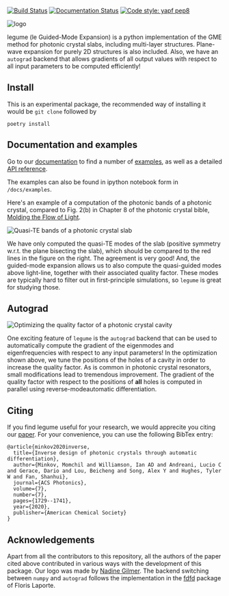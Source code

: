 [![Build Status](https://travis-ci.com/fancompute/legume.svg?token=ZCPktA3Ki2eYVXYnfbrz&branch=master)](https://travis-ci.com/fancompute/legume.svg?branch=master) [![Documentation Status](https://readthedocs.org/projects/legume/badge/?version=latest)](https://legume.readthedocs.io/en/latest/?badge=latest)
[![Code style: yapf pep8](https://img.shields.io/badge/code%20style-yapf-000000.svg)](https://github.com/google/yapf)


<img src="https://github.com/fancompute/legume/blob/master/docs/_static/legume-logo.png" align="middle" title="logo" alt="logo">

legume (le Guided-Mode Expansion) is a python implementation of the GME method for photonic crystal slabs, 
including multi-layer structures. Plane-wave expansion for purely 2D structures is also included.
Also, we have an `autograd` backend that allows gradients of all output values with respect to all input parameters
to be computed efficiently!

## Install

This is an experimental package, the recommended way of installing it would be `git clone` followed by

```
poetry install
```

## Documentation and examples

Go to our [documentation](https://legume.readthedocs.io/en/latest/index.html) to find a number of [examples](https://legume.readthedocs.io/en/latest/examples.html), as well as a detailed [API reference](https://legume.readthedocs.io/en/latest/api.html).

The examples can also be found in ipython notebook form in `/docs/examples`.

Here's an example of a computation of the photonic bands of a photonic crystal, compared to Fig. 2(b) in Chapter 8 of the photonic crystal bible, [Molding the Flow of Light](http://ab-initio.mit.edu/book/).

<img src="https://github.com/fancompute/legume/blob/master/img/phc_bands.png" title="photonic_bands" alt="Quasi-TE bands of a photonic crystal slab">

We have only computed the quasi-TE modes of the slab (positive symmetry w.r.t. the plane bisecting the slab), which should be compared to the red lines in the figure on the right. The agreement is very good! And, the guided-mode expansion allows us to also compute the quasi-guided modes above light-line, together with their associated quality factor. These modes are typically hard to filter out in first-principle simulations, so `legume` is great for studying those. 

## Autograd

<img src="https://github.com/fancompute/legume/blob/master/img/cavity_opt.gif" title="cavity_opt" alt="Optimizing the quality factor of a photonic crystal cavity">

One exciting feature of `legume` is the `autograd` backend that can be used to automatically compute the gradient of the eigenmodes and eigenfrequencies with respect to any input parameters! In the optimization shown above, we tune the positions of the holes of a cavity in order to increase the quality factor. As is common in photonic crystal resonators, small modifications lead to tremendous improvement. The gradient of the quality factor with respect to the positions of **all** holes is computed in parallel using reverse-modeautomatic differentiation. 

## Citing

If you find legume useful for your research, we would apprecite you citing our [paper](https://arxiv.org/abs/2003.00379). For your convenience, you can use the following BibTex entry:

```
@article{minkov2020inverse,
  title={Inverse design of photonic crystals through automatic differentiation},
  author={Minkov, Momchil and Williamson, Ian AD and Andreani, Lucio C and Gerace, Dario and Lou, Beicheng and Song, Alex Y and Hughes, Tyler W and Fan, Shanhui},
  journal={ACS Photonics},
  volume={7},
  number={7},
  pages={1729--1741},
  year={2020},
  publisher={American Chemical Society}
}
```

## Acknowledgements

Apart from all the contributors to this repository, all the authors of the paper cited above contributed in various ways with the development of this package. Our logo was made by [Nadine Gilmer](https://nadinegilmer.com/). The backend switching between `numpy` and `autograd` follows the implementation in the [fdfd](https://github.com/flaport/fdtd) package of Floris Laporte.

